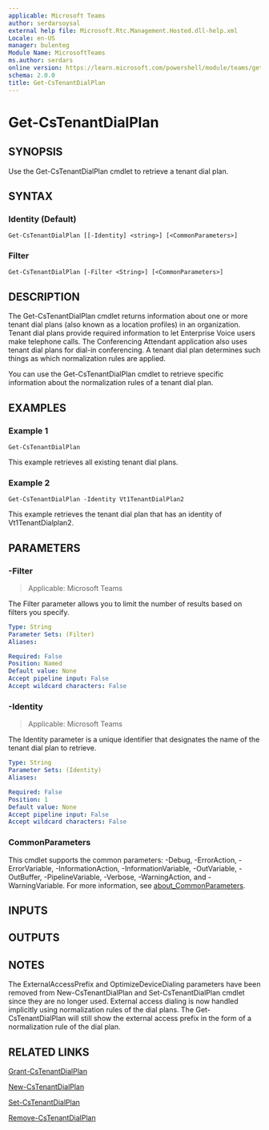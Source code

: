 ```yaml
---
applicable: Microsoft Teams
author: serdarsoysal
external help file: Microsoft.Rtc.Management.Hosted.dll-help.xml
Locale: en-US
manager: bulenteg
Module Name: MicrosoftTeams
ms.author: serdars
online version: https://learn.microsoft.com/powershell/module/teams/get-cstenantdialplan
schema: 2.0.0
title: Get-CsTenantDialPlan
---
```


# Get-CsTenantDialPlan

## SYNOPSIS
Use the Get-CsTenantDialPlan cmdlet to retrieve a tenant dial plan.

## SYNTAX

### Identity (Default)
```
Get-CsTenantDialPlan [[-Identity] <string>] [<CommonParameters>]
```

### Filter
```
Get-CsTenantDialPlan [-Filter <String>] [<CommonParameters>]
```

## DESCRIPTION
The Get-CsTenantDialPlan cmdlet returns information about one or more tenant dial plans (also known as a location profiles) in an organization.
Tenant dial plans provide required information to let Enterprise Voice users make telephone calls.
The Conferencing Attendant application also uses tenant dial plans for dial-in conferencing.
A tenant dial plan determines such things as which normalization rules are applied.

You can use the Get-CsTenantDialPlan cmdlet to retrieve specific information about the normalization rules of a tenant dial plan.

## EXAMPLES

### Example 1
```
Get-CsTenantDialPlan
```

This example retrieves all existing tenant dial plans.

### Example 2
```
Get-CsTenantDialPlan -Identity Vt1TenantDialPlan2
```

This example retrieves the tenant dial plan that has an identity of Vt1TenantDialplan2.

## PARAMETERS

### -Filter

> Applicable: Microsoft Teams

The Filter parameter allows you to limit the number of results based on filters you specify.

```yaml
Type: String
Parameter Sets: (Filter)
Aliases:

Required: False
Position: Named
Default value: None
Accept pipeline input: False
Accept wildcard characters: False
```

### -Identity

> Applicable: Microsoft Teams

The Identity parameter is a unique identifier that designates the name of the tenant dial plan to retrieve.

```yaml
Type: String
Parameter Sets: (Identity)
Aliases:

Required: False
Position: 1
Default value: None
Accept pipeline input: False
Accept wildcard characters: False
```

### CommonParameters
This cmdlet supports the common parameters: -Debug, -ErrorAction, -ErrorVariable, -InformationAction, -InformationVariable, -OutVariable, -OutBuffer, -PipelineVariable, -Verbose, -WarningAction, and -WarningVariable. For more information, see [about_CommonParameters](https://go.microsoft.com/fwlink/?LinkID=113216).

## INPUTS

## OUTPUTS

## NOTES
The ExternalAccessPrefix and OptimizeDeviceDialing parameters have been removed from New-CsTenantDialPlan and Set-CsTenantDialPlan cmdlet since they are no longer used. External access dialing is now handled implicitly using normalization rules of the dial plans.
The Get-CsTenantDialPlan will still show the external access prefix in the form of a normalization rule of the dial plan.

## RELATED LINKS

[Grant-CsTenantDialPlan](https://learn.microsoft.com/powershell/module/teams/grant-cstenantdialplan)

[New-CsTenantDialPlan](https://learn.microsoft.com/powershell/module/teams/new-cstenantdialplan)

[Set-CsTenantDialPlan](https://learn.microsoft.com/powershell/module/teams/set-cstenantdialplan)

[Remove-CsTenantDialPlan](https://learn.microsoft.com/powershell/module/teams/remove-cstenantdialplan)
